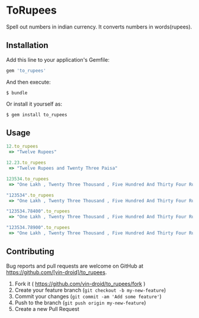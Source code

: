 # ToRupees
Spell out numbers in indian currency. It converts numbers in words(rupees).


## Installation

Add this line to your application's Gemfile:

```ruby
gem 'to_rupees'
```

And then execute:

    $ bundle

Or install it yourself as:

    $ gem install to_rupees

## Usage

```ruby
12.to_rupees
 => "Twelve Rupees"

12.23.to_rupees
 => "Twelve Rupees and Twenty Three Paisa"

123534.to_rupees
 => "One Lakh , Twenty Three Thousand , Five Hundred And Thirty Four Rupees"

"123534".to_rupees
 => "One Lakh , Twenty Three Thousand , Five Hundred And Thirty Four Rupees"

"123534.78400".to_rupees
 => "One Lakh , Twenty Three Thousand , Five Hundred And Thirty Four Rupees and Seventy Eight Paisa"

"123534.78900".to_rupees
 => "One Lakh , Twenty Three Thousand , Five Hundred And Thirty Four Rupees and Seventy Nine Paisa" 
```

## Contributing

Bug reports and pull requests are welcome on GitHub at https://github.com/[vin-droid]/to_rupees.
1. Fork it ( https://github.com/vin-droid/to_rupees/fork )
2. Create your feature branch (`git checkout -b my-new-feature`)
3. Commit your changes (`git commit -am 'Add some feature'`)
4. Push to the branch (`git push origin my-new-feature`)
5. Create a new Pull Request
